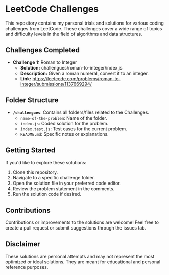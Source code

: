# LeetCode Challenges

This repository contains my personal trials and solutions for various coding challenges from LeetCode. These challenges cover a wide range of topics and difficulty levels in the field of algorithms and data structures.

## Challenges Completed

- **Challenge 1:** Roman to Integer
  - **Solution:** challengues/roman-to-integer/index.js
  - **Description:** Given a roman numeral, convert it to an integer.
  - **Link:** https://leetcode.com/problems/roman-to-integer/submissions/1137669294/
  
<!-- Continue this pattern for each challenge -->

## Folder Structure

- **`/challengues`**: Contains all folders/files related to the Challenges.
  - `name-of-the-problem`: Name of the folder.
  - `index.js`: Coded solution for the problem.
  - `index.test.js`: Test cases for the current problem.
  - `README.md`: Specific notes or explanations.

## Getting Started

If you'd like to explore these solutions:

1. Clone this repository.
2. Navigate to a specific challenge folder.
3. Open the solution file in your preferred code editor.
4. Review the problem statement in the comments.
5. Run the solution code if desired.

## Contributions

Contributions or improvements to the solutions are welcome! Feel free to create a pull request or submit suggestions through the issues tab.

## Disclaimer

These solutions are personal attempts and may not represent the most optimized or ideal solutions. They are meant for educational and personal reference purposes.
